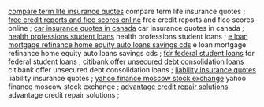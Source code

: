<a href="http://mysiteup.my2gig.com/insurance-quotes/healthcare-insurance-quotes/compare-term-life-insurance-quotes.html">compare term life insurance quotes</a> compare term life insurance quotes ; <a href="http://mysiteup.my2gig.com/free-credit-reports/free-credit-reports-through-snail-mail/free-credit-reports-and-fico-scores-online.html">free credit reports and fico scores online</a> free credit reports and fico scores online ; <a href="http://mysiteup.my2gig.com/insurance-quotes/calgary-car-insurance-quotes/car-insurance-quotes-in-canada.html">car insurance quotes in canada</a> car insurance quotes in canada ; <a href="http://mysiteup.my2gig.com/student-loans/average-student-loans/health-professions-student-loans.html">health professions student loans</a> health professions student loans ; <a href="http://mysiteup.my2gig.com/home-loans/low-interest-home-loans/e-loan-mortgage-refinance-home-equity-auto-loans-savings-cds.html">e loan mortgage refinance home equity auto loans savings cds</a> e loan mortgage refinance home equity auto loans savings cds ; <a href="http://mysiteup.my2gig.com/student-loans/student-loans-interest-rates-federal/fdr-federal-student-loans.html">fdr federal student loans</a> fdr federal student loans ; <a href="http://mysiteup.my2gig.com/citibank/when-sears-citibank-send-account-to-collection/citibank-offer-unsecured-debt-consolidation-loans.html">citibank offer unsecured debt consolidation loans</a> citibank offer unsecured debt consolidation loans ; <a href="http://mysiteup.my2gig.com/insurance-quotes/california-health-insurance-online-quotes/liability-insurance-quotes.html">liability insurance quotes</a> liability insurance quotes ; <a href="http://mysiteup.my2gig.com/aapl-summary-for-apple-inc-yahoo-finance/yahoo-finance-moscow-stock-exchange.html">yahoo finance moscow stock exchange</a> yahoo finance moscow stock exchange ; <a href="http://mysiteup.my2gig.com/credit-repair/legal-grip-credit-repair-training-tips/advantage-credit-repair-solutions.html">advantage credit repair solutions</a> advantage credit repair solutions ; 
